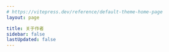 ```yaml
---
# https://vitepress.dev/reference/default-theme-home-page
layout: page

title: 关于作者
sidebar: false
lastUpdated: false
---
```

<script setup>
import {
  VPTeamPage,
  VPTeamPageTitle,
  VPTeamMembers
} from 'vitepress/theme'

const members = [
  {
    avatar: '/logo.jpeg',
    name: '小宇',
    title: 'Creator',
    links: [
      { icon: 'github', link: 'https://github.com/dayney' },
    ]
  },
]
</script>

<VPTeamPage>
  <VPTeamPageTitle>
    <template #title>
      关于小宇
    </template>
    <template #lead>
      多年前端开发经验，目前已经拥有PMP证书，有3.5年的前端管理经验，主要是用VUE全家桶技术栈。
    </template>
  </VPTeamPageTitle>
  <VPTeamMembers
    :members="members"
  />
</VPTeamPage>